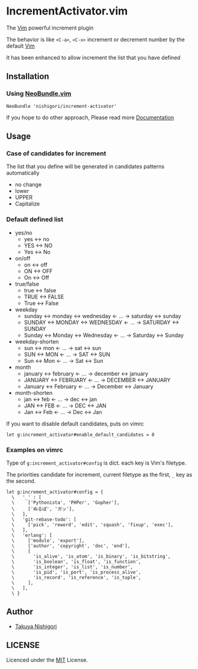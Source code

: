 # IncrementActivator.vim

The [Vim] powerful increment plugin

The behavior is like `<C-a>`, `<C-x>` increment or decrement number by the default [Vim][]

It has been enhanced to allow increment the list that you have defined

[Vim]: http://vim.org/

## Installation

### Using [NeoBundle.vim](https://github.com/Shougo/neobundle.vim)

```viml
NeoBundle 'nishigori/increment-activator'
```

If you hope to do other approach, Please read more [Documentation](doc/vim-increment-activator.txt)

## Usage

### Case of candidates for increment

The list that you define will be generated in candidates patterns automatically

* no change
* lower
* UPPER
* Capitalize

### Default defined list

* yes/no
  - yes <-> no
  - YES <-> NO
  - Yes <-> No
* on/off
  - on <-> off
  - ON <-> OFF
  - On <-> Off
* true/false
  - true <-> false
  - TRUE <-> FALSE
  - True <-> False
* weekday
  - sunday <-> monday <-> wednesday <- ... -> saturday <-> sunday
  - SUNDAY <-> MONDAY <-> WEDNESDAY <- ... -> SATURDAY <-> SUNDAY
  - Sunday <-> Monday <-> Wednesday <- ... -> Saturday <-> Sunday
* weekday-shorten
  - sun <-> mon <- ... -> sat <-> sun
  - SUN <-> MON <- ... -> SAT <-> SUN
  - Sun <-> Mon <- ... -> Sat <-> Sun
* month
  - january <-> february <- ... -> december <-> january
  - JANUARY <-> FEBRUARY <- ... -> DECEMBER <-> JANUARY
  - January <-> February <- ... -> December <-> January
* month-shorten
  - jan <-> feb <- ... -> dec <-> jan
  - JAN <-> FEB <- ... -> DEC <-> JAN
  - Jan <-> Feb <- ... -> Dec <-> Jan

If you want to disable default candidates, puts on vimrc

```viml
let g:increment_activator#enable_default_candidates = 0
```

### Examples on vimrc

Type of `g:increment_activator#config` is dict. each key is Vim's filetype.

The priorities candidate for increment, current filetype as the first, `_` key as the second.

```viml
let g:increment_activator#config = {
  \   '_' : [
  \     ['Pythonista', 'PHPer', 'Gopher'],
  \     ['ぬるぽ', 'ガッ'],
  \   ],
  \   'git-rebase-todo': [
  \     ['pick', 'reword', 'edit', 'squash', 'fixup', 'exec'],
  \   ],
  \   'erlang': [
  \     ['module', 'export'],
  \     ['author', 'copyright', 'doc', 'end'],
  \     [
  \       'is_alive', 'is_atom', 'is_binary', 'is_bitstring',
  \       'is_boolean', 'is_float', 'is_function',
  \       'is_integer', 'is_list', 'is_number',
  \       'is_pid', 'is_port', 'is_process_alive',
  \       'is_record', 'is_reference', 'is_tuple',
  \     ],
  \   ],
  \ }
```

## Author

* [Takuya Nishigori](http://github.com/nishigori)

## LICENSE

Licenced under the [MIT](http://opensource.org/licenses/MIT) License.
